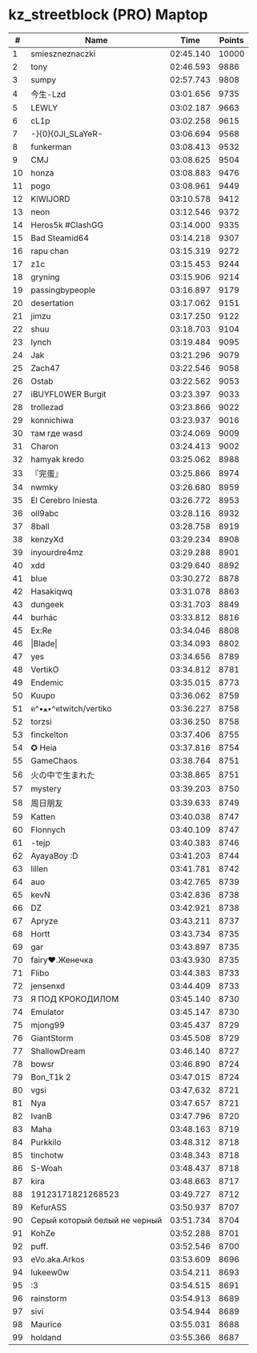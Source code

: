 # kz_streetblock (PRO) Maptop

|  # | Name | Time | Points |
|-------------- | -------------- | -------------- | -------------- | 
| 1 | smieszneznaczki | 02:45.140 | 10000 | 
| 2 | tony | 02:46.593 | 9886 | 
| 3 | sumpy | 02:57.743 | 9808 | 
| 4 | 今生-Lzd | 03:01.656 | 9735 | 
| 5 | LEWLY | 03:02.187 | 9663 | 
| 6 | cL1p | 03:02.258 | 9615 | 
| 7 | -}{0}{0JI_SLaYeR- | 03:06.694 | 9568 | 
| 8 | funkerman | 03:08.413 | 9532 | 
| 9 | CMJ | 03:08.625 | 9504 | 
| 10 | honza | 03:08.883 | 9476 | 
| 11 | pogo | 03:08.961 | 9449 | 
| 12 | KIWIJORD | 03:10.578 | 9412 | 
| 13 | neon | 03:12.546 | 9372 | 
| 14 | Heros5k #ClashGG | 03:14.000 | 9335 | 
| 15 | Bad Steamid64 | 03:14.218 | 9307 | 
| 16 | rapu chan | 03:15.319 | 9272 | 
| 17 | z1c | 03:15.453 | 9244 | 
| 18 | gryning | 03:15.906 | 9214 | 
| 19 | passingbypeople | 03:16.897 | 9179 | 
| 20 | desertation | 03:17.062 | 9151 | 
| 21 | jimzu | 03:17.250 | 9122 | 
| 22 | shuu | 03:18.703 | 9104 | 
| 23 | lynch | 03:19.484 | 9095 | 
| 24 | Jak | 03:21.296 | 9079 | 
| 25 | Zach47 | 03:22.546 | 9058 | 
| 26 | Ostab | 03:22.562 | 9053 | 
| 27 | iBUYFL0WER Burgit | 03:23.397 | 9033 | 
| 28 | trollezad | 03:23.866 | 9022 | 
| 29 | konnichiwa | 03:23.937 | 9016 | 
| 30 | там где wasd | 03:24.069 | 9009 | 
| 31 | Charon | 03:24.413 | 9002 | 
| 32 | hamyak kredo | 03:25.062 | 8988 | 
| 33 | 『完蛋』 | 03:25.866 | 8974 | 
| 34 | nwmky | 03:26.680 | 8959 | 
| 35 | El Cerebro Iniesta | 03:26.772 | 8953 | 
| 36 | oll9abc | 03:28.116 | 8932 | 
| 37 | 8ball | 03:28.758 | 8919 | 
| 38 | kenzyXd | 03:29.234 | 8908 | 
| 39 | inyourdre4mz | 03:29.288 | 8901 | 
| 40 | xdd | 03:29.640 | 8892 | 
| 41 | blue | 03:30.272 | 8878 | 
| 42 | Hasakiqwq | 03:31.078 | 8863 | 
| 43 | dungeek | 03:31.703 | 8849 | 
| 44 | burhác | 03:33.812 | 8816 | 
| 45 | Ex:Re | 03:34.046 | 8808 | 
| 46 | \|Blade\| | 03:34.093 | 8802 | 
| 47 | yes | 03:34.656 | 8789 | 
| 48 | VertikO | 03:34.812 | 8781 | 
| 49 | Endemic | 03:35.015 | 8773 | 
| 50 | Kuupo | 03:36.062 | 8759 | 
| 51 | ฅ^•ﻌ•^ฅtwitch/vertiko | 03:36.227 | 8758 | 
| 52 | torzsi | 03:36.250 | 8758 | 
| 53 | finckelton | 03:37.406 | 8755 | 
| 54 | ✪ Heia | 03:37.816 | 8754 | 
| 55 | GameChaos | 03:38.764 | 8751 | 
| 56 | 火の中で生まれた | 03:38.865 | 8751 | 
| 57 | mystery | 03:39.203 | 8750 | 
| 58 | 周日朋友 | 03:39.633 | 8749 | 
| 59 | Katten | 03:40.038 | 8747 | 
| 60 | Flonnych | 03:40.109 | 8747 | 
| 61 | -tejp | 03:40.383 | 8746 | 
| 62 | AyayaBoy :D | 03:41.203 | 8744 | 
| 63 | lillen | 03:41.781 | 8742 | 
| 64 | auo | 03:42.765 | 8739 | 
| 65 | kevN | 03:42.836 | 8738 | 
| 66 | DZ | 03:42.921 | 8738 | 
| 67 | Apryze | 03:43.211 | 8737 | 
| 68 | Hortt | 03:43.734 | 8735 | 
| 69 | gar | 03:43.897 | 8735 | 
| 70 | fairy♥.Женечка | 03:43.930 | 8735 | 
| 71 | Flibo | 03:44.383 | 8733 | 
| 72 | jensenxd | 03:44.409 | 8733 | 
| 73 | Я ПОД КРОКОДИЛОМ | 03:45.140 | 8730 | 
| 74 | Emulator | 03:45.147 | 8730 | 
| 75 | mjong99 | 03:45.437 | 8729 | 
| 76 | GiantStorm | 03:45.508 | 8729 | 
| 77 | ShallowDream | 03:46.140 | 8727 | 
| 78 | bowsr | 03:46.890 | 8724 | 
| 79 | Bon_T1k 2 | 03:47.015 | 8724 | 
| 80 | vgsi | 03:47.632 | 8721 | 
| 81 | Nya | 03:47.657 | 8721 | 
| 82 | IvanB | 03:47.796 | 8720 | 
| 83 | Maha | 03:48.163 | 8719 | 
| 84 | Purkkilo | 03:48.312 | 8718 | 
| 85 | tinchotw | 03:48.343 | 8718 | 
| 86 | S-Woah | 03:48.437 | 8718 | 
| 87 | kira | 03:48.663 | 8717 | 
| 88 | 19123171821268523 | 03:49.727 | 8712 | 
| 89 | KefurASS | 03:50.937 | 8707 | 
| 90 | Серый который белый не черный | 03:51.734 | 8704 | 
| 91 | KohZe | 03:52.288 | 8701 | 
| 92 | puff. | 03:52.546 | 8700 | 
| 93 | eVo.aka.Arkos | 03:53.609 | 8696 | 
| 94 | lukeew0w | 03:54.211 | 8693 | 
| 95 | :3 | 03:54.515 | 8691 | 
| 96 | rainstorm | 03:54.913 | 8689 | 
| 97 | sivi | 03:54.944 | 8689 | 
| 98 | Maurice | 03:55.031 | 8688 | 
| 99 | holdand | 03:55.366 | 8687 | 

